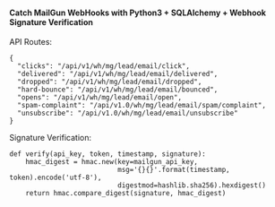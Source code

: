 #### Catch MailGun WebHooks with Python3 + SQLAlchemy + Webhook Signature Verification


API Routes:
```
{
  "clicks": "/api/v1/wh/mg/lead/email/click", 
  "delivered": "/api/v1/wh/mg/lead/email/delivered", 
  "dropped": "/api/v1/wh/mg/lead/email/dropped", 
  "hard-bounce": "/api/v1/wh/mg/lead/email/bounced", 
  "opens": "/api/v1/wh/mg/lead/email/open", 
  "spam-complaint": "/api/v1.0/wh/mg/lead/email/spam/complaint", 
  "unsubscribe": "/api/v1.0/wh/mg/lead/email/unsubscribe"
}
```

Signature Verification:

```
def verify(api_key, token, timestamp, signature):
    hmac_digest = hmac.new(key=mailgun_api_key,
                           msg='{}{}'.format(timestamp, token).encode('utf-8'),
                           digestmod=hashlib.sha256).hexdigest()
    return hmac.compare_digest(signature, hmac_digest)
```
